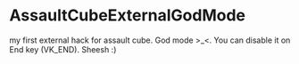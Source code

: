 # AssaultCubeExternalGodMode
my first external hack for assault cube. God mode >_&lt;. You can disable it on End key (VK_END). Sheesh :)

